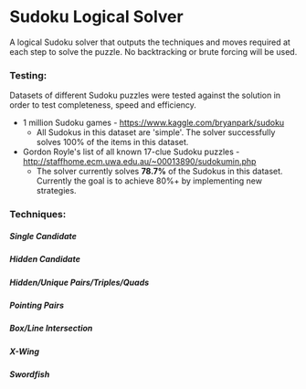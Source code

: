 # Sudoku Logical Solver
A logical Sudoku solver that outputs the techniques and moves required at each step to solve the puzzle. No backtracking or brute forcing will be used.



### Testing:

Datasets of different Sudoku puzzles were tested against the solution in order to test completeness, speed and efficiency.

- 1 million Sudoku games - https://www.kaggle.com/bryanpark/sudoku
  - All Sudokus in this dataset are 'simple'. The solver successfully solves 100% of the items in this dataset.
- Gordon Royle's list of all known 17-clue Sudoku puzzles - http://staffhome.ecm.uwa.edu.au/~00013890/sudokumin.php
  - The solver currently solves **78.7%** of the Sudokus in this dataset. Currently the goal is to achieve 80%+ by implementing new strategies.



### Techniques:

##### Single Candidate #####

##### Hidden Candidate ###

##### Hidden/Unique Pairs/Triples/Quads #####

##### Pointing Pairs #####

##### Box/Line Intersection #####

##### X-Wing #####

##### Swordfish #####